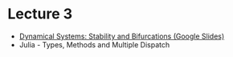 # Lecture 3

* [Dynamical Systems: Stability and Bifurcations (Google Slides)](https://docs.google.com/presentation/d/1CUlIWLzxHG2rGf8Iwt8oZeMIpSCzW3Xf-YQqYyKNbec/edit?usp=sharing)
* Julia - Types, Methods and Multiple Dispatch
